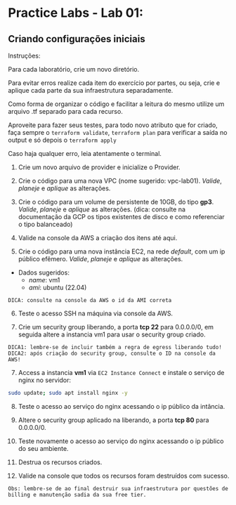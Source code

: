 # Practice Labs - Lab 01: 

## Criando configurações iniciais

Instruções:

Para cada laboratório, crie um novo diretório.

Para evitar erros realize cada item do exercício por partes, ou seja, crie e aplique cada parte da sua infraestrutura separadamente.

Como forma de organizar o código e facilitar a leitura do mesmo utilize um arquivo .tf separado para cada recurso.

Aproveite para fazer seus testes, para todo novo atributo que for criado, faça sempre o `terraform validate`, `terraform plan` para verificar a saída no output e só depois o `terraform apply` 

Caso haja qualquer erro, leia atentamente o terminal.

1. Crie um novo arquivo de provider e inicialize o Provider.

2. Crie o código para uma nova VPC (nome sugerido: vpc-lab01). *Valide*, *planeje* e *aplique* as alterações.

3. Crie o código para um volume de persistente de 10GB, do tipo **gp3**. *Valide*, *planeje* e *aplique* as alterações. (dica: consulte na documentação da GCP os tipos existentes de disco e como referenciar o tipo balanceado)

4. Valide na console da AWS a criação dos itens até aqui. 

5. Crie o código para uma nova instância EC2, na rede *default*, com um ip público efêmero. *Valide*, *planeje* e *aplique* as alterações.
- Dados sugeridos:
  - *name*: vm1
  - *ami*: ubuntu (22.04)

`
DICA: consulte na console da AWS o id da AMI correta
`

6. Teste o acesso SSH na máquina via console da AWS.

7. Crie um security group liberando, a porta **tcp 22** para 0.0.0.0/0, em seguida altere a instancia vm1 para usar o security group criado.

`
DICA1: lembre-se de incluir também a regra de egress liberando tudo!
DICA2: após criação do security group, consulte o ID na console da AWS!
`

7. Access a instancia **vm1** via `EC2 Instance Connect` e instale o serviço de nginx no servidor: 

```sh
sudo update; sudo apt install nginx -y
```

8. Teste o acesso ao serviço do nginx acessando o ip público da intância.

9. Altere o security group aplicado na liberando, a porta **tcp 80** para 0.0.0.0/0.

10. Teste novamente o acesso ao serviço do nginx acessando o ip público do seu ambiente.

11. Destrua os recursos criados.

12. Valide na console que todos os recursos foram destruídos com sucesso.

`
Obs: lembre-se de ao final destruir sua infraestrutura por questões de billing e manutenção sadia da sua free tier.
`

